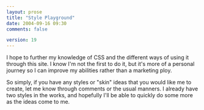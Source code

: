 ```yaml
---
layout: prose
title: "Style Playground"
date: 2004-09-16 09:30
comments: false

version: 19
---
```


I hope to further my knowledge of CSS and the different ways of using it through this site. I know I'm not the first to do it, but it's more of a personal journey so I can improve my abilities rather than a marketing ploy.

So simply, if you have any styles or "skin" ideas that you would like me to create, let me know through comments or the usual manners. I already have two styles in the works, and hopefully I'll be able to quickly do some more as the ideas come to me.
